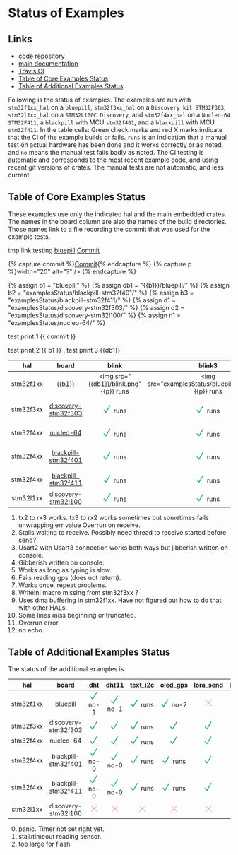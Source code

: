 
# Status of Examples

##  Links
- [code repository](https://github.com/pdgilbert/eg_stm_hal) 
- [main documentation](https://github.com/pdgilbert/eg_stm_hal#examples-using-embedded-rust)
- [Travis CI](https://travis-ci.org/pdgilbert/eg_stm_hal)
- [Table of Core Examples Status](#table-of-core-examples-status)
- [Table of Additional Examples Status](#table-of-additional-examples-status)


Following is the status of examples. 
The examples are run with `stm32f1xx_hal` on a `bluepill`,
`stm32f3xx_hal` on a `Discovery kit STM32F303`, `stm32l1xx_hal` on a `STM32L100C Discovery`, 
and `stm32f4xx_hal` on a `Nucleo-64 STM32F411`, a `blackpill` with MCU `stm32f401`, 
and a `blackpill` with MCU `stm32f411`.
In the table cells: 
Green check marks and red X marks indicate that the CI of the example builds or fails.
`runs` is an indication that a manual test on actual hardware has been done and it works correctly or as noted, and 
`no` means the manual test fails badly as noted. The CI testing is automatic and corresponds to the most recent
example code, and using recent git versions of crates. The manual tests are not automatic, and less current.


##  Table of Core Examples Status

These examples use only the indicated hal and the main embedded crates.
The names in the board column are also the names of the build directories. 
Those names link to a file recording the commit that was used for the example tests.

tmp link testing [bluepill](examplesStatus/bluepill/COMMIT)
<a href="https://github.com/pdgilbert/eg_stm_hal/tree/543a6d12100c2856cbf37d978626cee47c462111" title="link to commit">Commit</a>

{% capture commit %}<a href="https://github.com/pdgilbert/eg_stm_hal/tree/543a6d12100c2856cbf37d978626cee47c462111" title="link to commit">Commit</a>{% endcapture %}
{% capture p %}width="20" alt="?" /> {% endcapture %}

{% assign b1 = "bluepill" %}
{% assign db1 = "{{b1}}/bluepill/" %}
{% assign b2 = "examplesStatus/blackpill-stm32f401/" %}
{% assign b3 = "examplesStatus/blackpill-stm32f411/" %}
{% assign d1 = "examplesStatus/discovery-stm32f303/" %}
{% assign d2 = "examplesStatus/discovery-stm32l100/" %}
{% assign n1 = "examplesStatus/nucleo-64/" %}

test print 1 {{ commit }}

test print 2  {{ b1 }} .
test print 3  {{db1}} 

|    hal    |                        board                                      |                     blink                                                         |                            blink3                                                  |                                  echo_by_char                                              |                  echo_string                                                               |                           serial_char                                                     |                           serial_string                                                   |                              gps_rw_by_char                                                   |                       gps_rw                                                          |                      temperature                                                        |
|:---------:|:--------------------:|:-----:|:------:|:------:|:------:|:-----------:|:-------------:|:--------------:|:------:|:--------------:|
| stm32f1xx | [{{b1}}]({{db1}}COMMIT)                        |<img src="{{db1}}/blink.png"    {{p}} runs  |<img src="examplesStatus/bluepill/blink3.png"     {{p}} runs |<img src="examplesStatus/bluepill/echo_by_char.png"           width="20" alt="?" /> runs-5 |<img src="examplesStatus/bluepill/echo_string.png"            width="20" alt="?" /> runs-5 |<img src="examplesStatus/bluepill/serial_char.png"            width="20" alt="?" /> runs-1 |<img src="examplesStatus/bluepill/serial_string.png"            width="20" alt="?" /> no-2 |<img src="examplesStatus/bluepill/gps_rw_by_char.png"            width="20" alt="?" /> runs    |<img src="examplesStatus/bluepill/gps_rw.png"            width="20" alt="?" /> runs    |<img src="examplesStatus/bluepill/temperature.png"            width="20" alt="?" /> runs |      
| stm32f3xx | [discovery-stm32f303]({{b2}}COMMIT)  |<img src="examplesStatus/discovery-stm32f303/blink.png" width="20" alt="?" /> runs  |<img src="examplesStatus/discovery-stm32f303/blink3.png" width="20" alt="?" /> runs |<img src="examplesStatus/discovery-stm32f303/echo_by_char.png" width="20" alt="?" /> runs-5 |<img src="examplesStatus/discovery-stm32f303/echo_string.png" width="20" alt="?" /> no-8,9 |<img src="examplesStatus/discovery-stm32f303/serial_char.png" width="20" alt="?" /> runs-1 |<img src="examplesStatus/discovery-stm32f303/serial_string.png" width="20" alt="?" /> no-9 |<img src="examplesStatus/discovery-stm32f303/gps_rw_by_char.png" width="20" alt="?" /> runs    |<img src="examplesStatus/discovery-stm32f303/gps_rw.png" width="20" alt="?" /> runs-10 |<img src="examplesStatus/discovery-stm32f303/temperature.png" width="20" alt="?" />      |
| stm32f4xx | [nucleo-64](examplesStatus/nucleo-64/COMMIT) 	                |<img src="examplesStatus/nucleo-64/blink.png"           width="20" alt="?" /> runs  |<img src="examplesStatus/nucleo-64/blink3.png"           width="20" alt="?" /> runs |<img src="examplesStatus/nucleo-64/echo_by_char.png"           width="20" alt="?" /> runs-5 |<img src="examplesStatus/nucleo-64/echo_string.png"           width="20" alt="?" /> no-9   |<img src="examplesStatus/nucleo-64/serial_char.png"           width="20" alt="?" /> no-2   |<img src="examplesStatus/nucleo-64/serial_string.png"           width="20" alt="?" /> no-9 |<img src="examplesStatus/nucleo-64/gps_rw_by_char.png"           width="20" alt="?" /> no-6    |<img src="examplesStatus/nucleo-64/gps_rw.png"           width="20" alt="?" /> no-6    |<img src="examplesStatus/nucleo-64/temperature.png"           width="20" alt="?" />      |
| stm32f4xx | [blackpill-stm32f401](examplesStatus/blackpill-stm32f401/COMMIT)  |<img src="examplesStatus/blackpill-stm32f401/blink.png" width="20" alt="?" /> runs  |<img src="examplesStatus/blackpill-stm32f401/blink3.png" width="20" alt="?" /> runs |<img src="examplesStatus/blackpill-stm32f401/echo_by_char.png" width="20" alt="?" /> runs-5 |<img src="examplesStatus/blackpill-stm32f401/echo_string.png" width="20" alt="?" /> no-9   |<img src="examplesStatus/blackpill-stm32f401/serial_char.png" width="20" alt="?" /> runs   |<img src="examplesStatus/blackpill-stm32f401/serial_string.png" width="20" alt="?" /> no-9 |<img src="examplesStatus/blackpill-stm32f401/gps_rw_by_char.png" width="20" alt="?" /> runs-10 |<img src="examplesStatus/blackpill-stm32f401/gps_rw.png" width="20" alt="?" /> runs-10 |<img src="examplesStatus/blackpill-stm32f401/temperature.png" width="20" alt="?" />      |
| stm32f4xx | [blackpill-stm32f411](examplesStatus/blackpill-stm32f411/COMMIT)  |<img src="examplesStatus/blackpill-stm32f411/blink.png" width="20" alt="?" /> runs  |<img src="examplesStatus/blackpill-stm32f411/blink3.png" width="20" alt="?" /> runs |<img src="examplesStatus/blackpill-stm32f411/echo_by_char.png" width="20" alt="?" /> no-12  |<img src="examplesStatus/blackpill-stm32f411/echo_string.png" width="20" alt="?" /> no-9   |<img src="examplesStatus/blackpill-stm32f411/serial_char.png" width="20" alt="?" /> runs   |<img src="examplesStatus/blackpill-stm32f411/serial_string.png" width="20" alt="?" /> no-9 |<img src="examplesStatus/blackpill-stm32f411/gps_rw_by_char.png" width="20" alt="?" /> runs    |<img src="examplesStatus/blackpill-stm32f411/gps_rw.png" width="20" alt="?" /> runs    |<img src="examplesStatus/blackpill-stm32f411/temperature.png" width="20" alt="?" />      |
| stm32l1xx | [discovery-stm32l100](examplesStatus/discovery-stm32l100/COMMIT)  |<img src="examplesStatus/discovery-stm32l100/blink.png" width="20" alt="?" /> runs  |<img src="examplesStatus/discovery-stm32l100/blink3.png" width="20" alt="?" /> runs |<img src="examplesStatus/discovery-stm32l100/echo_by_char.png" width="20" alt="?" /> no     |<img src="examplesStatus/discovery-stm32l100/echo_string.png" width="20" alt="?" /> no     |<img src="examplesStatus/discovery-stm32l100/serial_char.png" width="20" alt="?" /> no     |<img src="examplesStatus/discovery-stm32l100/serial_string.png" width="20" alt="?" /> no   |<img src="examplesStatus/discovery-stm32l100/gps_rw_by_char.png" width="20" alt="?" /> no      |<img src="examplesStatus/discovery-stm32l100/gps_rw.png" width="20" alt="?" /> no      |<img src="examplesStatus/discovery-stm32l100/temperature.png" width="20" alt="?" />      |


1.  tx2 to rx3 works. tx3 to rx2 works sometimes but sometimes fails unwrapping err value Overrun on receive.
2.  Stalls waiting to receive. Possibly need thread to receive started before send?
3.  Usart2 with Usart3 connection works both ways but jibberish written on console.
4.  Gibberish written on console.
5.  Works as long as typing is slow.
6.  Fails reading gps (does not return). 
7.  Works once, repeat problems.
8.  Writeln! macro missing from stm32f3xx ?
9.  Uses dma buffering in stm32f1xx. Have not figured out how to do that with other HALs.
10. Some lines miss beginning or truncated.
11. Overrun error.
12. no echo.

## Table of Additional Examples Status

The status of the additional examples is

|    hal    |         board        |                                 dht                                              |                       dht11                                                        |                              text_i2c                                                  |                                 oled_gps                                              |                                 lora_send                                        |                           lora_receive                                             |                                   lora_gps                                       |
|:---------:|:--------------------:|:-----:|:-----:|:--------:|:--------:|:---------:|:------------:|:--------:|
| stm32f1xx | bluepill             |<img src="examplesStatus/bluepill/dht.png"            width="20" alt="?" /> no-1  |<img src="examplesStatus/bluepill/dht11.png"            width="20" alt="?" /> no-1  |<img src="examplesStatus/bluepill/text_i2c.png"            width="20" alt="?" /> runs   |<img src="examplesStatus/bluepill/oled_gps.png"            width="20" alt="?" /> no-2  |<img src="examplesStatus/bluepill/lora_send.png"            width="20" alt="?" /> |<img src="examplesStatus/bluepill/lora_receive.png"            width="20" alt="?" /> |<img src="examplesStatus/bluepill/lora_gps.png"            width="20" alt="?" /> |
| stm32f3xx | discovery-stm32f303  |<img src="examplesStatus/discovery-stm32f303/dht.png" width="20" alt="?" />       |<img src="examplesStatus/discovery-stm32f303/dht11.png" width="20" alt="?" />       |<img src="examplesStatus/discovery-stm32f303/text_i2c.png" width="20" alt="?" /> runs   |<img src="examplesStatus/discovery-stm32f303/oled_gps.png" width="20" alt="?" />       |<img src="examplesStatus/discovery-stm32f303/lora_send.png" width="20" alt="?" /> |<img src="examplesStatus/discovery-stm32f303/lora_receive.png" width="20" alt="?" /> |<img src="examplesStatus/discovery-stm32f303/lora_gps.png" width="20" alt="?" /> |
| stm32f4xx | nucleo-64 	   |<img src="examplesStatus/nucleo-64/dht.png"           width="20" alt="?" />       |<img src="examplesStatus/nucleo-64/dht11.png"           width="20" alt="?" />       |<img src="examplesStatus/nucleo-64/text_i2c.png"           width="20" alt="?" /> runs   |<img src="examplesStatus/nucleo-64/oled_gps.png"           width="20" alt="?" />       |<img src="examplesStatus/nucleo-64/lora_send.png"           width="20" alt="?" /> |<img src="examplesStatus/nucleo-64/lora_receive.png"           width="20" alt="?" /> |<img src="examplesStatus/nucleo-64/lora_gps.png"           width="20" alt="?" /> |
| stm32f4xx | blackpill-stm32f401  |<img src="examplesStatus/blackpill-stm32f401/dht.png" width="20" alt="?" /> no-0  |<img src="examplesStatus/blackpill-stm32f401/dht11.png" width="20" alt="?" /> no-0  |<img src="examplesStatus/blackpill-stm32f401/text_i2c.png" width="20" alt="?" /> runs   |<img src="examplesStatus/blackpill-stm32f401/oled_gps.png" width="20" alt="?" /> runs  |<img src="examplesStatus/blackpill-stm32f401/lora_send.png" width="20" alt="?" /> |<img src="examplesStatus/blackpill-stm32f401/lora_receive.png" width="20" alt="?" /> |<img src="examplesStatus/blackpill-stm32f401/lora_gps.png" width="20" alt="?" /> |
| stm32f4xx | blackpill-stm32f411  |<img src="examplesStatus/blackpill-stm32f411/dht.png" width="20" alt="?" /> no-0  |<img src="examplesStatus/blackpill-stm32f411/dht11.png" width="20" alt="?" /> no-0  |<img src="examplesStatus/blackpill-stm32f411/text_i2c.png" width="20" alt="?" /> runs   |<img src="examplesStatus/blackpill-stm32f411/oled_gps.png" width="20" alt="?" /> runs  |<img src="examplesStatus/blackpill-stm32f411/lora_send.png" width="20" alt="?" /> |<img src="examplesStatus/blackpill-stm32f411/lora_receive.png" width="20" alt="?" /> |<img src="examplesStatus/blackpill-stm32f411/lora_gps.png" width="20" alt="?" /> |
| stm32l1xx | discovery-stm32l100  |<img src="examplesStatus/discovery-stm32l100/dht.png" width="20" alt="?" />       |<img src="examplesStatus/discovery-stm32l100/dht11.png" width="20" alt="?" />       |<img src="examplesStatus/discovery-stm32l100/text_i2c.png" width="20" alt="?" />        |<img src="examplesStatus/discovery-stm32l100/oled_gps.png" width="20" alt="?" />       |<img src="examplesStatus/discovery-stm32l100/lora_send.png" width="20" alt="?" /> |<img src="examplesStatus/discovery-stm32l100/lora_receive.png" width="20" alt="?" /> |<img src="examplesStatus/discovery-stm32l100/lora_gps.png" width="20" alt="?" /> |

0. panic. Timer not set right yet.
1. stall/timeout reading sensor.
2. too large for flash.

